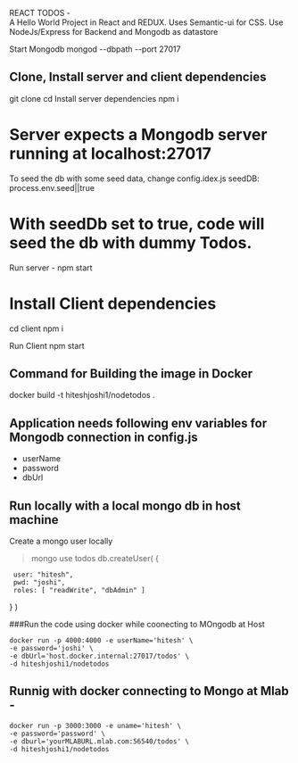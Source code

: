 REACT TODOS -  
A Hello World Project in React and REDUX.
Uses Semantic-ui for CSS.
Use NodeJs/Express for Backend and Mongodb as datastore

Start Mongodb
mongod --dbpath <yourdbpath> --port 27017

## Clone, Install server and client dependencies

git clone
cd <folderName>
Install server dependencies
npm i

# Server expects a Mongodb server running at localhost:27017

To seed the db with some seed data, change config.idex.js
seedDB: process.env.seed||true

# With seedDb set to true, code will seed the db with dummy Todos.

Run server -
npm start

# Install Client dependencies

cd client
npm i

Run Client
npm start

## Command for Building the image in Docker

docker build -t hiteshjoshi1/nodetodos .

## Application needs following env variables for Mongodb connection in config.js

- userName
- password
- dbUrl

## Run locally with a local mongo db in host machine

Create a mongo user locally

> mongo
> use todos
> db.createUser(
> {

     user: "hitesh",
     pwd: "joshi",
     roles: [ "readWrite", "dbAdmin" ]

}
)

###Run the code using docker while coonecting to MOngodb at Host

```
docker run -p 4000:4000 -e userName='hitesh' \
-e password='joshi' \
-e dbUrl='host.docker.internal:27017/todos' \
-d hiteshjoshi1/nodetodos
```

## Runnig with docker connecting to Mongo at Mlab -

```
docker run -p 3000:3000 -e uname='hitesh' \
-e password='password' \
-e dburl='yourMLABURL.mlab.com:56540/todos' \
-d hiteshjoshi1/nodetodos
```
